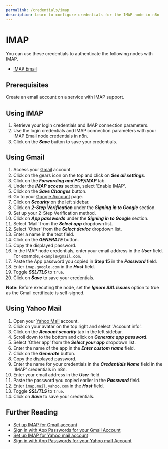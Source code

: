 ```yaml
---
permalink: /credentials/imap
description: Learn to configure credentials for the IMAP node in n8n
---
```


# IMAP

You can use these credentials to authenticate the following nodes with IMAP.
- [IMAP Email](../../nodes-library/core-nodes/IMAPEmail/README.md)

## Prerequisites

Create an email account on a service with IMAP support.

## Using IMAP

1. Retrieve your login credentials and IMAP connection parameters.
2. Use the login credentials and IMAP connection parameters with your IMAP Email node credentials in n8n.
3. Click on the ***Save*** button to save your credentials.


## Using Gmail

1. Access your [Gmail](https://mail.google.com) account.
2. Click on the gears icon on the top and click on ***See all settings***.
3. Click on the ***Forwarding and POP/IMAP*** tab.
4. Under the ***IMAP access*** section, select 'Enable IMAP'.
5. Click on the ***Save Changes*** button.
6. Go to your [Google Account](https://myaccount.google.com) page.
7. Click on ***Security*** on the left sidebar.
8. Click on ***2-Step Verification*** under the ***Signing in to Google*** section.
9. Set up your 2-Step Verification method.
10. Click on ***App passwords*** under the ***Signing in to Google*** section.
11. Select 'Mail' from the ***Select app*** dropdown list.
12. Select 'Other' from the ***Select device*** dropdown list.
13. Enter a name in the text field.
14. Click on the ***GENERATE*** button.
15. Copy the displayed password.
16. In the IMAP node credentials, enter your email address in the ***User*** field. For example, `example@gmail.com`.
17. Paste the App password you copied in **Step 15** in the ***Password*** field.
18. Enter `imap.google.com` in the ***Host*** field.
19. Toggle ***SSL/TLS*** to `true`.
20. Click on ***Save*** to save your credentials.

**Note:** Before executing the node, set the ***Ignore SSL Issues*** option to true as the Gmail certificate is self-signed.

## Using Yahoo Mail

1. Open your [Yahoo Mail](https://mail.yahoo.com) account.
2. Click on your avatar on the top right and select 'Account info'.
3. Click on the ***Account security*** tab in the left sidebar.
4. Scroll down to the bottom and click on ***Generate app password***.
5. Select 'Other app' from the ***Select your app*** dropdown list.
6. Enter the name of the app in the ***Enter custom name*** field.
7. Click on the ***Generate*** button.
8. Copy the displayed password.
9. Enter the name for your credentials in the ***Credentials Name*** field in the 'IMAP' credentials in n8n.
10. Enter your email address in the ***User*** field.
11. Paste the password you copied earlier in the ***Password*** field.
12. Enter `imap.mail.yahoo.com` in the ***Host*** field.
13. Toggle ***SSL/TLS*** to `true`.
14. Click on ***Save*** to save your credentials.

## Further Reading

- [Set up IMAP for Gmail account](https://support.google.com/mail/answer/7126229?hl=en)
- [Sign in with App Passwords for your Gmail Account](https://support.google.com/accounts/answer/185833?hl=en)
- [Set up IMAP for Yahoo mail account](https://help.yahoo.com/kb/sln4075.html)
- [Sign in with App Passwords for your Yahoo mail Account](https://help.yahoo.com/kb/generate-manage-third-party-passwords-sln15241.html)

